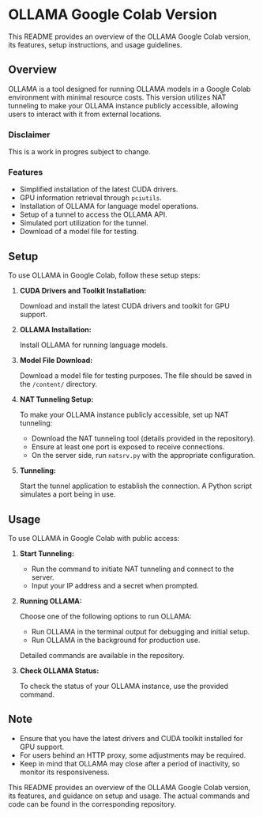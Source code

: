 # OLLAMA Google Colab Version

This README provides an overview of the OLLAMA Google Colab version, its features, setup instructions, and usage guidelines.

## Overview

OLLAMA is a tool designed for running OLLAMA models in a Google Colab environment with minimal resource costs. This version utilizes NAT tunneling to make your OLLAMA instance publicly accessible, allowing users to interact with it from external locations.
### Disclaimer 

This is a work in progres subject to change.

### Features

- Simplified installation of the latest CUDA drivers.
- GPU information retrieval through `pciutils`.
- Installation of OLLAMA for language model operations.
- Setup of a tunnel to access the OLLAMA API.
- Simulated port utilization for the tunnel.
- Download of a model file for testing.

## Setup

To use OLLAMA in Google Colab, follow these setup steps:

1. **CUDA Drivers and Toolkit Installation:**

    Download and install the latest CUDA drivers and toolkit for GPU support.

2. **OLLAMA Installation:**

    Install OLLAMA for running language models.

3. **Model File Download:**

    Download a model file for testing purposes. The file should be saved in the `/content/` directory.

4. **NAT Tunneling Setup:**

    To make your OLLAMA instance publicly accessible, set up NAT tunneling:

    - Download the NAT tunneling tool (details provided in the repository).
    - Ensure at least one port is exposed to receive connections.
    - On the server side, run `natsrv.py` with the appropriate configuration.

5. **Tunneling:**

    Start the tunnel application to establish the connection. A Python script simulates a port being in use.

## Usage

To use OLLAMA in Google Colab with public access:

1. **Start Tunneling:**

    - Run the command to initiate NAT tunneling and connect to the server.
    - Input your IP address and a secret when prompted.

2. **Running OLLAMA:**

    Choose one of the following options to run OLLAMA:

    - Run OLLAMA in the terminal output for debugging and initial setup.
    - Run OLLAMA in the background for production use.

    Detailed commands are available in the repository.

3. **Check OLLAMA Status:**

    To check the status of your OLLAMA instance, use the provided command.

## Note

- Ensure that you have the latest drivers and CUDA toolkit installed for GPU support.
- For users behind an HTTP proxy, some adjustments may be required.
- Keep in mind that OLLAMA may close after a period of inactivity, so monitor its responsiveness.

This README provides an overview of the OLLAMA Google Colab version, its features, and guidance on setup and usage. The actual commands and code can be found in the corresponding repository.
